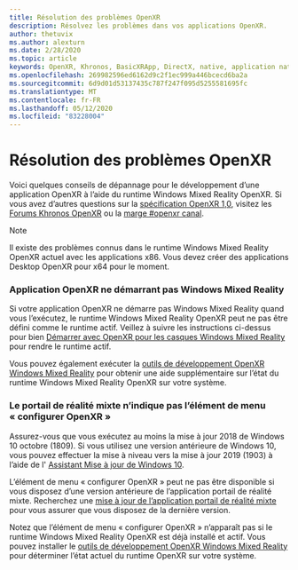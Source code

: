 ```yaml
---
title: Résolution des problèmes OpenXR
description: Résolvez les problèmes dans vos applications OpenXR.
author: thetuvix
ms.author: alexturn
ms.date: 2/28/2020
ms.topic: article
keywords: OpenXR, Khronos, BasicXRApp, DirectX, native, application native, moteur personnalisé, intergiciel, résolution des problèmes
ms.openlocfilehash: 269982596ed6162d9c2f1ec999a446bcecd6ba2a
ms.sourcegitcommit: 6d9d01d53137435c787f247f095d5255581695fc
ms.translationtype: MT
ms.contentlocale: fr-FR
ms.lasthandoff: 05/12/2020
ms.locfileid: "83228004"
---
```

# <a name="openxr-troubleshooting"></a>Résolution des problèmes OpenXR

Voici quelques conseils de dépannage pour le développement d’une application OpenXR à l’aide du runtime Windows Mixed Reality OpenXR.  Si vous avez d’autres questions sur la <a href="https://www.khronos.org/registry/OpenXR/specs/1.0/html/xrspec.html" target="_blank">spécification OpenXR 1,0</a>, visitez les <a href="https://community.khronos.org/c/openxr" target="_blank">Forums Khronos OpenXR</a> ou la <a href="https://khr.io/slack" target="_blank">marge #openxr canal</a>.

>[!NOTE]
>Il existe des problèmes connus dans le runtime Windows Mixed Reality OpenXR actuel avec les applications x86.  Vous devez créer des applications Desktop OpenXR pour x64 pour le moment.

### <a name="openxr-app-not-starting-windows-mixed-reality"></a>Application OpenXR ne démarrant pas Windows Mixed Reality

Si votre application OpenXR ne démarre pas Windows Mixed Reality quand vous l’exécutez, le runtime Windows Mixed Reality OpenXR peut ne pas être défini comme le runtime actif.  Veillez à suivre les instructions ci-dessus pour bien [Démarrer avec OpenXR pour les casques Windows Mixed Reality](openxr-getting-started.md#getting-started-with-openxr-for-windows-mixed-reality-headsets) pour rendre le runtime actif.

Vous pouvez également exécuter la [outils de développement OpenXR Windows Mixed Reality](openxr-getting-started.md#getting-the-windows-mixed-reality-openxr-developer-tools) pour obtenir une aide supplémentaire sur l’état du runtime Windows Mixed Reality OpenXR sur votre système.

### <a name="mixed-reality-portal-not-showing-set-up-openxr-menu-item"></a>Le portail de réalité mixte n’indique pas l’élément de menu « configurer OpenXR »

Assurez-vous que vous exécutez au moins la mise à jour 2018 de Windows 10 octobre (1809).  Si vous utilisez une version antérieure de Windows 10, vous pouvez effectuer la mise à niveau vers la mise à jour 2019 (1903) à l’aide de l' [Assistant Mise à jour de Windows 10](https://www.microsoft.com//software-download/windows10).

L’élément de menu « configurer OpenXR » peut ne pas être disponible si vous disposez d’une version antérieure de l’application portail de réalité mixte.  Recherchez une [mise à jour de l’application portail de réalité mixte](https://www.microsoft.com/p/mixed-reality-portal/9ng1h8b3zc7m) pour vous assurer que vous disposez de la dernière version.

Notez que l’élément de menu « configurer OpenXR » n’apparaît pas si le runtime Windows Mixed Reality OpenXR est déjà installé et actif.  Vous pouvez installer le [outils de développement OpenXR Windows Mixed Reality](openxr-getting-started.md#getting-the-windows-mixed-reality-openxr-developer-tools) pour déterminer l’état actuel du runtime OpenXR sur votre système.